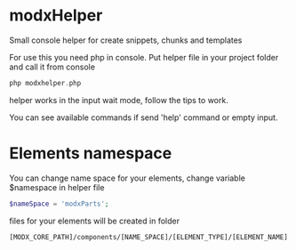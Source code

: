 # modxHelper

Small console helper for create snippets, chunks and templates

For use this you need php in console. Put helper file in your project folder and call it from console

```` php
php modxhelper.php
````

helper works in the input wait mode, follow the tips to work.

You can see available commands if send 'help' command or empty input.

# Elements namespace

You can change name space for your elements, change variable $namespace in helper file

```` php
$nameSpace = 'modxParts';
````

files for your elements will be created in folder

````
[MODX_CORE_PATH]/components/[NAME_SPACE]/[ELEMENT_TYPE]/[ELEMENT_NAME]